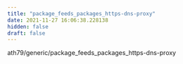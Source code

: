 ```yaml
---
title: "package_feeds_packages_https-dns-proxy"
date: 2021-11-27 16:06:38.228138
hidden: false
draft: false
---
```


ath79/generic/package_feeds_packages_https-dns-proxy

